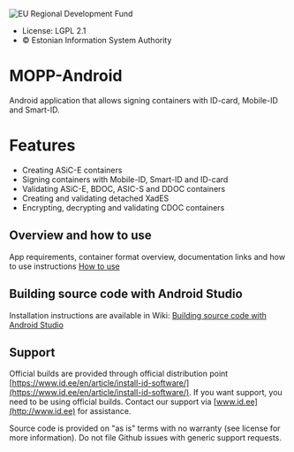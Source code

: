![EU Regional Development Fund](docs/images/EL_Regionaalarengu_Fond_horisontaalne-vaike.jpg)

* License: LGPL 2.1
* &copy; Estonian Information System Authority

# MOPP-Android

Android application that allows signing containers with ID-card, Mobile-ID and Smart-ID.

# Features
* Creating ASiC-E containers
* Signing containers with Mobile-ID, Smart-ID and ID-card
* Validating ASiC-E, BDOC, ASIC-S and DDOC containers
* Creating and validating detached XadES
* Encrypting, decrypting and validating CDOC containers

## Overview and how to use
App requirements, container format overview, documentation links and how to use instructions
[How to use](https://github.com/open-eid/MOPP-Android/wiki/How-to-use)

## Building source code with Android Studio
Installation instructions are available in Wiki: 
[Building source code with Android Studio](https://github.com/open-eid/MOPP-Android/wiki/Building-source-code-with-Android-Studio)

## Support
Official builds are provided through official distribution point [https://www.id.ee/en/article/install-id-software/](https://www.id.ee/en/article/install-id-software/). If you want support, you need to be using official builds. Contact our support via [www.id.ee](http://www.id.ee) for assistance.

Source code is provided on "as is" terms with no warranty (see license for more information). Do not file Github issues with generic support requests.
